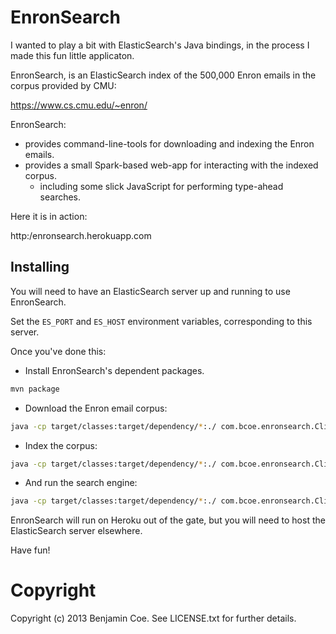 EnronSearch
===========

I wanted to play a bit with ElasticSearch's Java bindings, in the process
I made this fun little applicaton.

EnronSearch, is an ElasticSearch index of the 500,000 Enron emails in the corpus provided by CMU:

https://www.cs.cmu.edu/~enron/

EnronSearch:

* provides command-line-tools for downloading and indexing the Enron emails.
* provides a small Spark-based web-app for interacting with the indexed corpus.
    * including some slick JavaScript for performing type-ahead searches.

Here it is in action:

http:/enronsearch.herokuapp.com

Installing
----------

You will need to have an ElasticSearch server up and running to use EnronSearch.

Set the `ES_PORT` and `ES_HOST` environment variables, corresponding to this server.

Once you've done this:

* Install EnronSearch's dependent packages.

```bash
mvn package
```

* Download the Enron email corpus:

```bash
java -cp target/classes:target/dependency/*:./ com.bcoe.enronsearch.Cli --download
```

* Index the corpus:

```bash
java -cp target/classes:target/dependency/*:./ com.bcoe.enronsearch.Cli --index
```

* And run the search engine:

```bash
java -cp target/classes:target/dependency/*:./ com.bcoe.enronsearch.Cli --server
```

EnronSearch will run on Heroku out of the gate, but you will need to host the ElasticSearch server elsewhere.

Have fun!

Copyright
=========

Copyright (c) 2013 Benjamin Coe. See LICENSE.txt for
further details.
